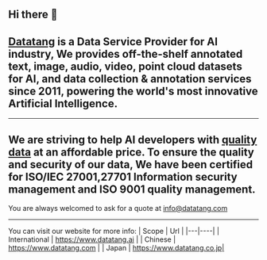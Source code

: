 ## Hi there 👋

## [Datatang](https://www.datatang.ai) is a **Data Service Provider** for AI industry, We provides off-the-shelf annotated text, image, audio, video, point cloud datasets for AI, and data collection & annotation services since 2011, powering the world's most innovative Artificial Intelligence.

------

## We are striving to help AI developers with [quality data](https://www.datatang.ai) at an affordable price. To ensure the quality and security of our data, We have been certified for ISO/IEC 27001,27701 Information security management and ISO 9001 quality management.

You are always welcomed to ask for a quote at info@datatang.com

------

You can visit our website for more info: 
| Scope | Url | 
|---|----|
| International | https://www.datatang.ai |
| Chinese | https://www.datatang.com | 
| Japan | https://www.datatang.co.jp| 

